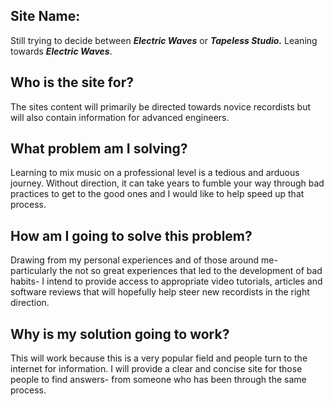 ## Site Name:

Still trying to decide between **_Electric Waves_** or **_Tapeless Studio._** Leaning towards **_Electric Waves_**.

## Who is the site for?

The sites content will primarily be directed towards novice recordists but will also contain information for advanced engineers.

## What problem am I solving?

Learning to mix music on a professional level is a tedious and arduous journey. Without direction, it can take years to fumble your way through bad practices to get to the good ones and I would like to help speed up that process.

## How am I going to solve this problem?

Drawing from my personal experiences and of those around me- particularly the not so great experiences that led to the development of bad habits- I intend to provide access to appropriate video tutorials, articles and software reviews that will hopefully help steer new recordists in the right direction.

## Why is my solution going to work?

This will work because this is a very popular field and people turn to the internet for information. I will provide a clear and concise site for those people to find answers- from someone who has been through the same process.
